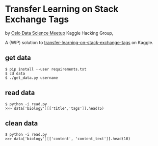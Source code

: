 # Transfer Learning on Stack Exchange Tags

by
[Oslo Data Science Meetup](https://www.meetup.com/Oslo-Data-Science/)
Kaggle Hacking Group,

A (WIP) solution to [transfer-learning-on-stack-exchange-tags](https://www.kaggle.com/c/transfer-learning-on-stack-exchange-tags/) on Kaggle.


## get data

```
$ pip install --user requirements.txt
$ cd data
$ ./get_data.py username
```

## read data

```
$ python -i read.py
>>> data['biology'][['title','tags']].head(5)
```

## clean data

```
$ python -i read.py
>>> data['biology'][['content', 'content_text']].head(10)
```
